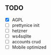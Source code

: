 ## TODO

- [X] AGPL
- [ ] prettynice init
- [ ] hetzner
- [ ] ws4sqlite
- [ ] accounts crud
- [ ] Mobile optimized
